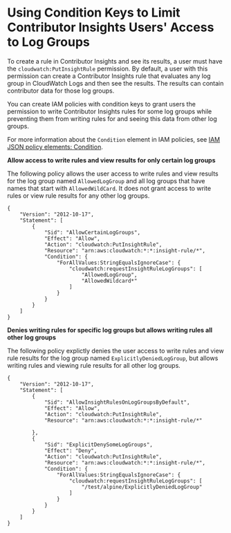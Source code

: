 # Using Condition Keys to Limit Contributor Insights Users' Access to Log Groups<a name="iam-cw-condition-keys-contributor"></a>

To create a rule in Contributor Insights and see its results, a user must have the `cloudwatch:PutInsightRule` permission\. By default, a user with this permission can create a Contributor Insights rule that evaluates any log group in CloudWatch Logs and then see the results\. The results can contain contributor data for those log groups\.

You can create IAM policies with condition keys to grant users the permission to write Contributor Insights rules for some log groups while preventing them from writing rules for and seeing this data from other log groups\.

 For more information about the `Condition` element in IAM policies, see [IAM JSON policy elements: Condition](https://docs.aws.amazon.com/IAM/latest/UserGuide/reference_policies_elements_condition.html)\.

**Allow access to write rules and view results for only certain log groups**

The following policy allows the user access to write rules and view results for the log group named `AllowedLogGroup` and all log groups that have names that start with `AllowedWildCard`\. It does not grant access to write rules or view rule results for any other log groups\.

```
{
    "Version": "2012-10-17",
    "Statement": [
        {
            "Sid": "AllowCertainLogGroups",
            "Effect": "Allow",
            "Action": "cloudwatch:PutInsightRule",
            "Resource": "arn:aws:cloudwatch:*:*:insight-rule/*",
            "Condition": {
                "ForAllValues:StringEqualsIgnoreCase": {
                    "cloudwatch:requestInsightRuleLogGroups": [
                        "AllowedLogGroup",
                        "AllowedWildcard*"
                    ]
                }
            }
        }
    ]
}
```

**Denies writing rules for specific log groups but allows writing rules all other log groups**

The following policy explictly denies the user access to write rules and view rule results for the log group named `ExplicitlyDeniedLogGroup`, but allows writing rules and viewing rule results for all other log groups\.

```
{
    "Version": "2012-10-17",
    "Statement": [
        {
            "Sid": "AllowInsightRulesOnLogGroupsByDefault",
            "Effect": "Allow",
            "Action": "cloudwatch:PutInsightRule",
            "Resource": "arn:aws:cloudwatch:*:*:insight-rule/*"
          
        },
        {
            "Sid": "ExplicitDenySomeLogGroups",
            "Effect": "Deny",
            "Action": "cloudwatch:PutInsightRule",
            "Resource": "arn:aws:cloudwatch:*:*:insight-rule/*",
            "Condition": {
                "ForAllValues:StringEqualsIgnoreCase": {
                    "cloudwatch:requestInsightRuleLogGroups": [
                        "/test/alpine/ExplicitlyDeniedLogGroup"
                    ]
                }
            }
        }
    ]
}
```